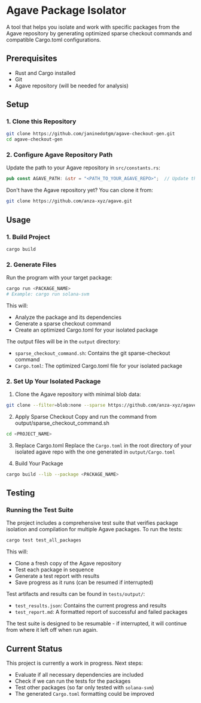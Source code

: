 # Agave Package Isolator

A tool that helps you isolate and work with specific packages from the Agave repository by generating optimized sparse checkout commands and compatible Cargo.toml configurations.

## Prerequisites

- Rust and Cargo installed
- Git
- Agave repository (will be needed for analysis)

## Setup

### 1. Clone this Repository
```bash
git clone https://github.com/janinedotgm/agave-checkout-gen.git
cd agave-checkout-gen
```

### 2. Configure Agave Repository Path
Update the path to your Agave repository in `src/constants.rs`:
```rust
pub const AGAVE_PATH: &str = "<PATH_TO_YOUR_AGAVE_REPO>";  // Update this path
```

Don't have the Agave repository yet? You can clone it from:
```bash
git clone https://github.com/anza-xyz/agave.git
```

## Usage

### 1. Build Project
```bash
cargo build
```

### 2. Generate Files
Run the program with your target package:
```bash
cargo run <PACKAGE_NAME>
# Example: cargo run solana-svm
```

This will:
- Analyze the package and its dependencies
- Generate a sparse checkout command
- Create an optimized Cargo.toml for your isolated package

The output files will be in the `output` directory:
- `sparse_checkout_command.sh`: Contains the git sparse-checkout command
- `Cargo.toml`: The optimized Cargo.toml file for your isolated package

### 2. Set Up Your Isolated Package

1. Clone the Agave repository with minimal blob data:
```bash
git clone --filter=blob:none --sparse https://github.com/anza-xyz/agave.git <PROJECT_NAME>
```

2. Apply Sparse Checkout
Copy and run the command from output/sparse_checkout_command.sh 
```bash
cd <PROJECT_NAME>
```

3. Replace Cargo.toml
Replace the `Cargo.toml` in the root directory of your isolated agave repo with the one generated in `output/Cargo.toml`

4. Build Your Package
```bash
cargo build --lib --package <PACKAGE_NAME>
```

## Testing

### Running the Test Suite

The project includes a comprehensive test suite that verifies package isolation and compilation for multiple Agave packages. To run the tests:

```bash
cargo test test_all_packages
```

This will:
- Clone a fresh copy of the Agave repository
- Test each package in sequence
- Generate a test report with results
- Save progress as it runs (can be resumed if interrupted)

Test artifacts and results can be found in `tests/output/`:
- `test_results.json`: Contains the current progress and results
- `test_report.md`: A formatted report of successful and failed packages

The test suite is designed to be resumable - if interrupted, it will continue from where it left off when run again.

## Current Status

This project is currently a work in progress. Next steps:

- Evaluate if all necessary dependencies are included
- Check if we can run the tests for the packages
- Test other packages (so far only tested with `solana-svm`)
- The generated `Cargo.toml` formatting could be improved
